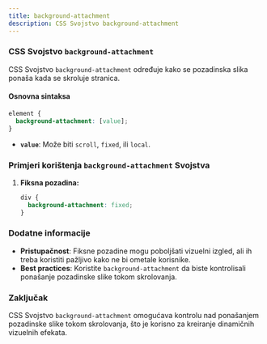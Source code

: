 ```yaml
---
title: background-attachment
description: CSS Svojstvo background-attachment
---
```


### CSS Svojstvo `background-attachment`

CSS Svojstvo `background-attachment` određuje kako se pozadinska slika ponaša kada se skroluje stranica.

#### Osnovna sintaksa

```css
element {
  background-attachment: [value];
}
```

- **`value`**: Može biti `scroll`, `fixed`, ili `local`.

### Primjeri korištenja `background-attachment` Svojstva

1. **Fiksna pozadina:**

   ```css
   div {
     background-attachment: fixed;
   }
   ```

### Dodatne informacije

- **Pristupačnost**: Fiksne pozadine mogu poboljšati vizuelni izgled, ali ih treba koristiti pažljivo kako ne bi ometale korisnike.
- **Best practices**: Koristite `background-attachment` da biste kontrolisali ponašanje pozadinske slike tokom skrolovanja.

### Zaključak

CSS Svojstvo `background-attachment` omogućava kontrolu nad ponašanjem pozadinske slike tokom skrolovanja, što je korisno za kreiranje dinamičnih vizuelnih efekata.
